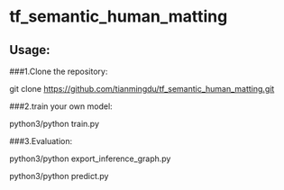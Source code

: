 # tf_semantic_human_matting

## Usage:

###1.Clone the repository:

git clone https://github.com/tianmingdu/tf_semantic_human_matting.git

###2.train your own model:

python3/python train.py

###3.Evaluation:

python3/python export_inference_graph.py

python3/python predict.py
